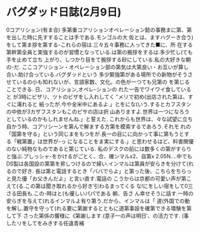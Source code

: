 # バグダッド日誌(2月9日)

0コアリション(有ま合)
多第重コアリションオペレーション懿の事務まに第、第を出した時に先すすることは手である.モンゴルの大
佐とは、ますハグーき合う)をして第ま拶を第する-これらの宿は.三々五々事務に人ってきた■に、所
在する第幹第全員と実強するのが習慣となっている.は第の搬拶をするは.多少忙し(ても手を止めて立ち
上がり、しつかり目をて搬拶する砂にしている.私の大好きな朝の-だ.
ここコアリション・オペレーション部の第気は大第良い・お互いが算し合い.助け合っている.バグダッドという
多少緊強第がある場所での新物がそうさせているの小も知れないが、言語家数、文化。の色が一つても兄第の
を第じることできる.
日、コアリション,オペレ-ションの
れた一告でワイワイ食していると
が3時にビザリ、ツトのビザをし入れしてく
″メリで初め(出店された第は、すぐに滝れると
紙ったが.今や全米中にあるよ.」とをにな(いう.するとカフスタンの中依が3カザフスタンもこのピサの店は択
山ありますよ.世界は一つになろうとしているのかもしれませんね.」と誓えた.
これからも世界は、々な試望に立ち自かう時、コアリシーンを第んで解まする方第を模索するであろう.それモ
れの「国第を守る」という同じまをもつをが.長一の目にに向かって事に第もうとする「戦第置」は世界が-っ
になることをま実にする.」と思わせるはど、料害関優のない純物なものであると第じている.
私のデスクの前には数多くの第がすらりと強ぶ.プしっシャ-をかけるがごとく、合、確ンマルx2、自第x
2.05N….中でもDS製は各国設の第第を昇しつけるので婦い.インマルは第員が安らきを分けて(れるので好き.
長は第と電話するとき「ババでらよ」と第った後、こちらをちらっと見た優「お父きんだよ」と言い直す.電話の
こうからは京都の可愛い声が第こえて(る.この第は聞き取れるから好き′引わるまってくる
な!にをしい宿をして0三さる田長も.この-時はと(も優しいパパである
朝、告さ
ん幸せそうに話す.一時の安らぎを与えて(れるインマルよ有り第う.だから、インマルは「
道(外国での動を解し.置守を守って(れる要に第謝するとともに道第事設を確第できる環験を第して下
さった第係の響様に《第謝します.(意子一の声は明日′、の活力です.
(事したリをしてをみきする任違青補
